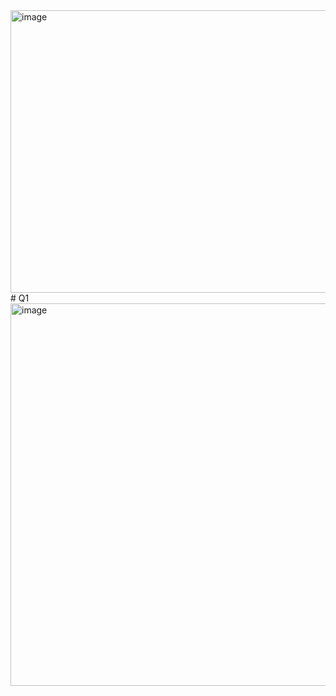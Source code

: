 <img width="741" height="452" alt="image" src="https://github.com/user-attachments/assets/7bcc06c3-26b0-4f75-b6b9-eb286e4a0e4b" />
<br>
# Q1
<br>
<img width="600" height="612" alt="image" src="https://github.com/user-attachments/assets/6b9d9d50-ce00-4f3c-9caa-ba036b5392ef" />
